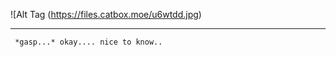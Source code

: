 ![Alt Tag (https://files.catbox.moe/u6wtdd.jpg)
____________________________________________
     *gasp...* okay.... nice to know..

